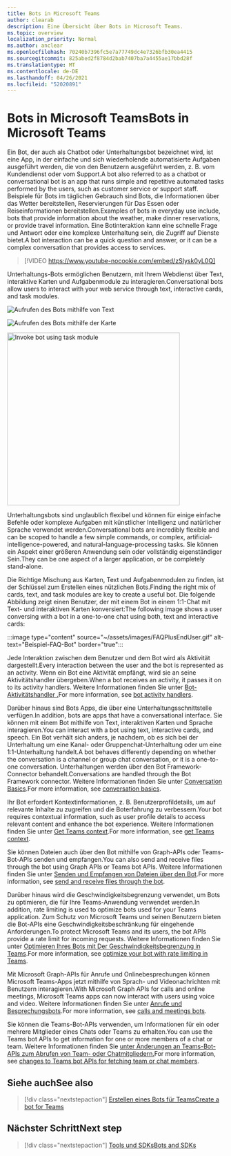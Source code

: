```yaml
---
title: Bots in Microsoft Teams
author: clearab
description: Eine Übersicht über Bots in Microsoft Teams.
ms.topic: overview
localization_priority: Normal
ms.author: anclear
ms.openlocfilehash: 70240b7396fc5e7a77749dc4e7326bfb30ea4415
ms.sourcegitcommit: 825abed2f8784d2bab7407ba7a4455ae17bbd28f
ms.translationtype: MT
ms.contentlocale: de-DE
ms.lasthandoff: 04/26/2021
ms.locfileid: "52020891"
---
```

# <a name="bots-in-microsoft-teams"></a><span data-ttu-id="23b3c-103">Bots in Microsoft Teams</span><span class="sxs-lookup"><span data-stu-id="23b3c-103">Bots in Microsoft Teams</span></span>

<span data-ttu-id="23b3c-104">Ein Bot, der auch als Chatbot oder Unterhaltungsbot bezeichnet wird, ist eine App, in der einfache und sich wiederholende automatisierte Aufgaben ausgeführt werden, die von den Benutzern ausgeführt werden, z. B. vom Kundendienst oder vom Support.</span><span class="sxs-lookup"><span data-stu-id="23b3c-104">A bot also referred to as a chatbot or conversational bot is an app that runs simple and repetitive automated tasks performed by the users, such as customer service or support staff.</span></span> <span data-ttu-id="23b3c-105">Beispiele für Bots im täglichen Gebrauch sind Bots, die Informationen über das Wetter bereitstellen, Reservierungen für Das Essen oder Reiseinformationen bereitstellen.</span><span class="sxs-lookup"><span data-stu-id="23b3c-105">Examples of bots in everyday use include, bots that provide information about the weather, make dinner reservations, or provide travel information.</span></span> <span data-ttu-id="23b3c-106">Eine Botinteraktion kann eine schnelle Frage und Antwort oder eine komplexe Unterhaltung sein, die Zugriff auf Dienste bietet.</span><span class="sxs-lookup"><span data-stu-id="23b3c-106">A bot interaction can be a quick question and answer, or it can be a complex conversation that provides access to services.</span></span>

> [!VIDEO https://www.youtube-nocookie.com/embed/zSIysk0yL0Q]

<span data-ttu-id="23b3c-107">Unterhaltungs-Bots ermöglichen Benutzern, mit Ihrem Webdienst über Text, interaktive Karten und Aufgabenmodule zu interagieren.</span><span class="sxs-lookup"><span data-stu-id="23b3c-107">Conversational bots allow users to interact with your web service through text, interactive cards, and task modules.</span></span>

![Aufrufen des Bots mithilfe von Text](~/assets/images/invokebotwithtext.png)

![Aufrufen des Bots mithilfe der Karte](~/assets/images/invokebotwithcard.png)

<img src="~/assets/images/task-module-example.png" alt="Invoke bot using task module" width="400"/>

<span data-ttu-id="23b3c-110">Unterhaltungsbots sind unglaublich flexibel und können für einige einfache Befehle oder komplexe Aufgaben mit künstlicher Intelligenz und natürlicher Sprache verwendet werden.</span><span class="sxs-lookup"><span data-stu-id="23b3c-110">Conversational bots are incredibly flexible and can be scoped to handle a few simple commands, or complex, artificial-intelligence-powered, and natural-language-processing tasks.</span></span> <span data-ttu-id="23b3c-111">Sie können ein Aspekt einer größeren Anwendung sein oder vollständig eigenständiger Sein.</span><span class="sxs-lookup"><span data-stu-id="23b3c-111">They can be one aspect of a larger application, or be completely stand-alone.</span></span>

<span data-ttu-id="23b3c-112">Die Richtige Mischung aus Karten, Text und Aufgabenmodulen zu finden, ist der Schlüssel zum Erstellen eines nützlichen Bots.</span><span class="sxs-lookup"><span data-stu-id="23b3c-112">Finding the right mix of cards, text, and task modules are key to create a useful bot.</span></span> <span data-ttu-id="23b3c-113">Die folgende Abbildung zeigt einen Benutzer, der mit einem Bot in einem 1:1-Chat mit Text- und interaktiven Karten konversiert:</span><span class="sxs-lookup"><span data-stu-id="23b3c-113">The following image shows a user conversing with a bot in a one-to-one chat using both, text and interactive cards:</span></span>

:::image type="content" source="~/assets/images/FAQPlusEndUser.gif" alt-text="Beispiel-FAQ-Bot" border="true":::

<span data-ttu-id="23b3c-115">Jede Interaktion zwischen dem Benutzer und dem Bot wird als Aktivität dargestellt.</span><span class="sxs-lookup"><span data-stu-id="23b3c-115">Every interaction between the user and the bot is represented as an activity.</span></span> <span data-ttu-id="23b3c-116">Wenn ein Bot eine Aktivität empfängt, wird sie an seine Aktivitätshandler übergeben.</span><span class="sxs-lookup"><span data-stu-id="23b3c-116">When a bot receives an activity, it passes it on to its activity handlers.</span></span> <span data-ttu-id="23b3c-117">Weitere Informationen finden Sie unter [Bot-Aktivitätshandler .](~/bots/bot-basics.md)</span><span class="sxs-lookup"><span data-stu-id="23b3c-117">For more information, see [bot activity handlers](~/bots/bot-basics.md).</span></span> 

<span data-ttu-id="23b3c-118">Darüber hinaus sind Bots Apps, die über eine Unterhaltungsschnittstelle verfügen.</span><span class="sxs-lookup"><span data-stu-id="23b3c-118">In addition, bots are apps that have a conversational interface.</span></span> <span data-ttu-id="23b3c-119">Sie können mit einem Bot mithilfe von Text, interaktiven Karten und Sprache interagieren.</span><span class="sxs-lookup"><span data-stu-id="23b3c-119">You can interact with a bot using text, interactive cards, and speech.</span></span> <span data-ttu-id="23b3c-120">Ein Bot verhält sich anders, je nachdem, ob es sich bei der Unterhaltung um eine Kanal- oder Gruppenchat-Unterhaltung oder um eine 1:1-Unterhaltung handelt.</span><span class="sxs-lookup"><span data-stu-id="23b3c-120">A bot behaves differently depending on whether the conversation is a channel or group chat conversation, or it is a one-to-one conversation.</span></span> <span data-ttu-id="23b3c-121">Unterhaltungen werden über den Bot Framework-Connector behandelt.</span><span class="sxs-lookup"><span data-stu-id="23b3c-121">Conversations are handled through the Bot Framework connector.</span></span> <span data-ttu-id="23b3c-122">Weitere Informationen finden Sie unter [Conversation Basics](~/bots/how-to/conversations/conversation-basics.md).</span><span class="sxs-lookup"><span data-stu-id="23b3c-122">For more information, see [conversation basics](~/bots/how-to/conversations/conversation-basics.md).</span></span>

<span data-ttu-id="23b3c-123">Ihr Bot erfordert Kontextinformationen, z. B. Benutzerprofildetails, um auf relevante Inhalte zu zugreifen und die Boterfahrung zu verbessern.</span><span class="sxs-lookup"><span data-stu-id="23b3c-123">Your bot requires contextual information, such as user profile details to access relevant content and enhance the bot experience.</span></span> <span data-ttu-id="23b3c-124">Weitere Informationen finden Sie unter [Get Teams context](~/bots/how-to/get-teams-context.md).</span><span class="sxs-lookup"><span data-stu-id="23b3c-124">For more information, see [get Teams context](~/bots/how-to/get-teams-context.md).</span></span> 

<span data-ttu-id="23b3c-125">Sie können Dateien auch über den Bot mithilfe von Graph-APIs oder Teams-Bot-APIs senden und empfangen.</span><span class="sxs-lookup"><span data-stu-id="23b3c-125">You can also send and receive files through the bot using Graph APIs or Teams bot APIs.</span></span> <span data-ttu-id="23b3c-126">Weitere Informationen finden Sie unter [Senden und Empfangen von Dateien über den Bot](~/bots/how-to/bots-filesv4.md).</span><span class="sxs-lookup"><span data-stu-id="23b3c-126">For more information, see [send and receive files through the bot](~/bots/how-to/bots-filesv4.md).</span></span>

<span data-ttu-id="23b3c-127">Darüber hinaus wird die Geschwindigkeitsbegrenzung verwendet, um Bots zu optimieren, die für Ihre Teams-Anwendung verwendet werden.</span><span class="sxs-lookup"><span data-stu-id="23b3c-127">In addition, rate limiting is used to optimize bots used for your Teams application.</span></span> <span data-ttu-id="23b3c-128">Zum Schutz von Microsoft Teams und seinen Benutzern bieten die Bot-APIs eine Geschwindigkeitsbeschränkung für eingehende Anforderungen.</span><span class="sxs-lookup"><span data-stu-id="23b3c-128">To protect Microsoft Teams and its users, the bot APIs provide a rate limit for incoming requests.</span></span> <span data-ttu-id="23b3c-129">Weitere Informationen finden Sie unter [Optimieren Ihres Bots mit Der Geschwindigkeitsbegrenzung in Teams](~/bots/how-to/rate-limit.md).</span><span class="sxs-lookup"><span data-stu-id="23b3c-129">For more information, see [optimize your bot with rate limiting in Teams](~/bots/how-to/rate-limit.md).</span></span>

<span data-ttu-id="23b3c-130">Mit Microsoft Graph-APIs für Anrufe und Onlinebesprechungen können Microsoft Teams-Apps jetzt mithilfe von Sprach- und Videonachrichten mit Benutzern interagieren.</span><span class="sxs-lookup"><span data-stu-id="23b3c-130">With Microsoft Graph APIs for calls and online meetings, Microsoft Teams apps can now interact with users using voice and video.</span></span> <span data-ttu-id="23b3c-131">Weitere Informationen finden Sie unter [Anrufe und Besprechungsbots](~/bots/calls-and-meetings/calls-meetings-bots-overview.md).</span><span class="sxs-lookup"><span data-stu-id="23b3c-131">For more information, see [calls and meetings bots](~/bots/calls-and-meetings/calls-meetings-bots-overview.md).</span></span> 

<span data-ttu-id="23b3c-132">Sie können die Teams-Bot-APIs verwenden, um Informationen für ein oder mehrere Mitglieder eines Chats oder Teams zu erhalten.</span><span class="sxs-lookup"><span data-stu-id="23b3c-132">You can use the Teams bot APIs to get information for one or more members of a chat or team.</span></span> <span data-ttu-id="23b3c-133">Weitere Informationen finden Sie [unter Änderungen an Teams-Bot-APIs zum Abrufen von Team- oder Chatmitgliedern.](~/resources/team-chat-member-api-changes.md)</span><span class="sxs-lookup"><span data-stu-id="23b3c-133">For more information, see [changes to Teams bot APIs for fetching team or chat members](~/resources/team-chat-member-api-changes.md).</span></span>

## <a name="see-also"></a><span data-ttu-id="23b3c-134">Siehe auch</span><span class="sxs-lookup"><span data-stu-id="23b3c-134">See also</span></span>

> [!div class="nextstepaction"]
> [<span data-ttu-id="23b3c-135">Erstellen eines Bots für Teams</span><span class="sxs-lookup"><span data-stu-id="23b3c-135">Create a bot for Teams</span></span>](~/bots/how-to/create-a-bot-for-teams.md)

## <a name="next-step"></a><span data-ttu-id="23b3c-136">Nächster Schritt</span><span class="sxs-lookup"><span data-stu-id="23b3c-136">Next step</span></span>

> [!div class="nextstepaction"]
> [<span data-ttu-id="23b3c-137">Tools und SDKs</span><span class="sxs-lookup"><span data-stu-id="23b3c-137">Bots and SDKs</span></span>](~/bots/bot-features.md)
